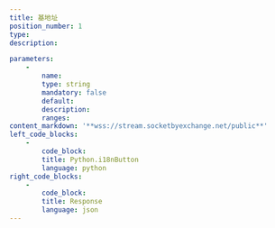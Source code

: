 ```yaml
---
title: 基地址
position_number: 1
type:
description: 

parameters:
    -
        name:
        type: string
        mandatory: false
        default:
        description:
        ranges:
content_markdown: '**wss://stream.socketbyexchange.net/public**'
left_code_blocks:
    -
        code_block:
        title: Python.i18nButton
        language: python
right_code_blocks:
    -
        code_block:
        title: Response
        language: json
---
```


